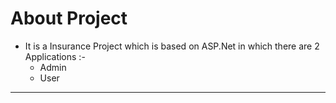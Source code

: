 # About Project 
- It is a Insurance Project which is based on ASP.Net in which there are 2 Applications :- 
   - Admin
   - User
 ---

